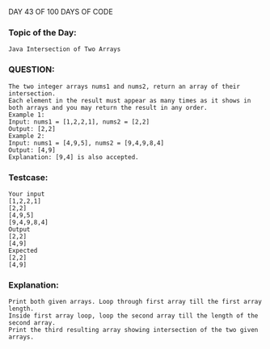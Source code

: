    DAY 43 OF 100 DAYS OF CODE
### Topic of the Day:  
    Java Intersection of Two Arrays
### QUESTION: 
    The two integer arrays nums1 and nums2, return an array of their intersection. 
    Each element in the result must appear as many times as it shows in both arrays and you may return the result in any order.
    Example 1:
    Input: nums1 = [1,2,2,1], nums2 = [2,2]
    Output: [2,2]
    Example 2:
    Input: nums1 = [4,9,5], nums2 = [9,4,9,8,4]
    Output: [4,9]
    Explanation: [9,4] is also accepted.

### Testcase:
    Your input
    [1,2,2,1]
    [2,2]
    [4,9,5]
    [9,4,9,8,4]
    Output
    [2,2]
    [4,9]
    Expected
    [2,2]
    [4,9]
 
### Explanation:
    Print both given arrays. Loop through first array till the first array length. 
    Inside first array loop, loop the second array till the length of the second array. 
    Print the third resulting array showing intersection of the two given arrays.
